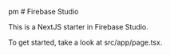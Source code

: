 
pm # Firebase Studio

This is a NextJS starter in Firebase Studio.

To get started, take a look at src/app/page.tsx.
